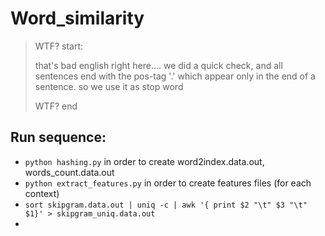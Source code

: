 # Word_similarity

> WTF? start:
>
> that's bad english right here....
> we did a quick check, and all sentences end with the pos-tag '.' which appear only in the end of a sentence. so we use it as stop word
>
> WTF? end

## Run sequence:

 * `python hashing.py` in order to create word2index.data.out, words_count.data.out
 * `python extract_features.py` in order to create features files (for each context)
 * `sort skipgram.data.out | uniq -c | awk '{ print $2 "\t" $3 "\t" $1}' > skipgram_uniq.data.out`
 *
